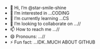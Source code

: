- 👋 Hi, I’m @star-smile-shine
- 👀 I’m interested in ...CODING
- 🌱 I’m currently learning ...CS
- 💞️ I’m looking to collaborate on ...//
- 📫 How to reach me ...//
- 😄 Pronouns: ...//
- ⚡ Fun fact: ...IDK..MUCH ABOUT GITHUB

<!---
star-smile-shine/star-smile-shine is a ✨ special ✨ repository because its `README.md` (this file) appears on your GitHub profile.
You can click the Preview link to take a look at your changes.
--->
